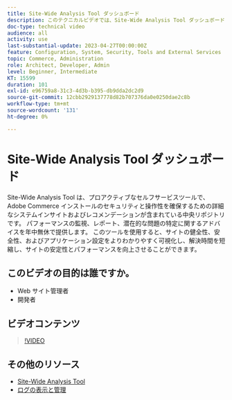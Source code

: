 ```yaml
---
title: Site-Wide Analysis Tool ダッシュボード
description: このテクニカルビデオでは、Site-Wide Analysis Tool ダッシュボードを使用して詳細なシステムインサイトとレコメンデーションにアクセスし、Adobe Commerce インストールのセキュリティと操作性を確保する方法を説明します。
doc-type: technical video
audience: all
activity: use
last-substantial-update: 2023-04-27T00:00:00Z
feature: Configuration, System, Security, Tools and External Services
topic: Commerce, Administration
role: Architect, Developer, Admin
level: Beginner, Intermediate
KT: 15599
duration: 101
exl-id: e96759a8-31c3-4d3b-b395-db9dda2dc2d9
source-git-commit: 12cbb2929137778d82b707376da0e0250dae2c8b
workflow-type: tm+mt
source-wordcount: '131'
ht-degree: 0%

---
```


# Site-Wide Analysis Tool ダッシュボード

Site-Wide Analysis Tool は、プロアクティブなセルフサービスツールで、Adobe Commerce インストールのセキュリティと操作性を確保するための詳細なシステムインサイトおよびレコメンデーションが含まれている中央リポジトリです。 パフォーマンスの監視、レポート、潜在的な問題の特定に関するアドバイスを年中無休で提供します。 このツールを使用すると、サイトの健全性、安全性、およびアプリケーション設定をよりわかりやすく可視化し、解決時間を短縮し、サイトの安定性とパフォーマンスを向上させることができます。

## このビデオの目的は誰ですか。

- Web サイト管理者
- 開発者

## ビデオコンテンツ

>[!VIDEO](https://video.tv.adobe.com/v/344001?learn=on)

## その他のリソース

- [Site-Wide Analysis Tool](https://experienceleague.adobe.com/docs/commerce-operations/tools/site-wide-analysis-tool/intro.html)
- [ ログの表示と管理 ](https://experienceleague.adobe.com/docs/commerce-cloud-service/user-guide/develop/test/log-locations.html)
